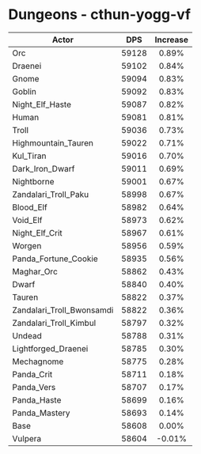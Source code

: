 # Dungeons - cthun-yogg-vf
| Actor | DPS | Increase |
|---|:---:|:---:|
|Orc|59128|0.89%|
|Draenei|59102|0.84%|
|Gnome|59094|0.83%|
|Goblin|59092|0.83%|
|Night_Elf_Haste|59087|0.82%|
|Human|59081|0.81%|
|Troll|59036|0.73%|
|Highmountain_Tauren|59022|0.71%|
|Kul_Tiran|59016|0.70%|
|Dark_Iron_Dwarf|59011|0.69%|
|Nightborne|59001|0.67%|
|Zandalari_Troll_Paku|58998|0.67%|
|Blood_Elf|58982|0.64%|
|Void_Elf|58973|0.62%|
|Night_Elf_Crit|58967|0.61%|
|Worgen|58956|0.59%|
|Panda_Fortune_Cookie|58935|0.56%|
|Maghar_Orc|58862|0.43%|
|Dwarf|58840|0.40%|
|Tauren|58822|0.37%|
|Zandalari_Troll_Bwonsamdi|58822|0.36%|
|Zandalari_Troll_Kimbul|58797|0.32%|
|Undead|58788|0.31%|
|Lightforged_Draenei|58785|0.30%|
|Mechagnome|58775|0.28%|
|Panda_Crit|58711|0.18%|
|Panda_Vers|58707|0.17%|
|Panda_Haste|58699|0.16%|
|Panda_Mastery|58693|0.14%|
|Base|58608|0.00%|
|Vulpera|58604|-0.01%|
